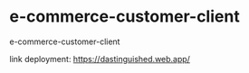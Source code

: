 # e-commerce-customer-client

e-commerce-customer-client

link deployment: https://dastinguished.web.app/
